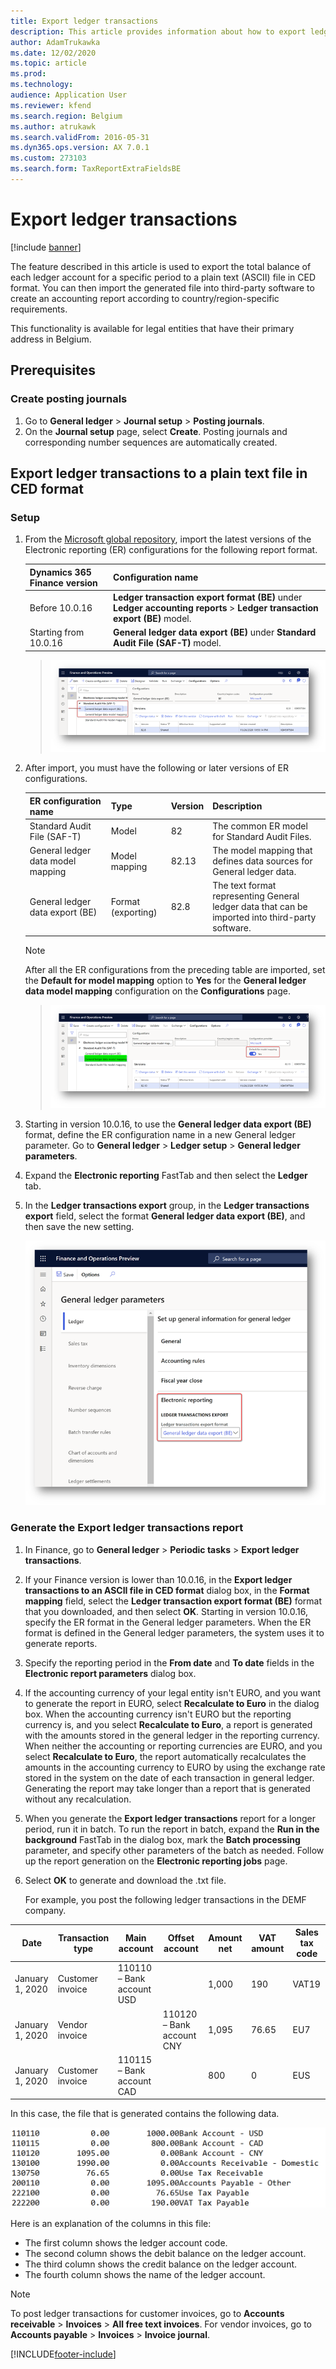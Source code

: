 ```yaml
---
title: Export ledger transactions
description: This article provides information about how to export ledger account balances to a plain text (ASCII) file in CED format for Belgium.
author: AdamTrukawka
ms.date: 12/02/2020
ms.topic: article
ms.prod: 
ms.technology: 
audience: Application User
ms.reviewer: kfend
ms.search.region: Belgium
ms.author: atrukawk
ms.search.validFrom: 2016-05-31
ms.dyn365.ops.version: AX 7.0.1
ms.custom: 273103
ms.search.form: TaxReportExtraFieldsBE
---
```


# Export ledger transactions

[!include [banner](../includes/banner.md)]

The feature described in this article is used to export the total balance of each ledger account for a specific period to a plain text (ASCII) file in CED format. You can then import the generated file into third-party software to create an accounting report according to country/region-specific requirements.

This functionality is available for legal entities that have their primary address in Belgium.

## Prerequisites

### Create posting journals

1. Go to **General ledger** \> **Journal setup** \> **Posting journals**.
2. On the **Journal setup** page, select **Create**. Posting journals and corresponding number sequences are automatically created.

## Export ledger transactions to a plain text file in CED format

### Setup

1. From the [Microsoft global repository](../../fin-ops-core/dev-itpro/analytics/er-download-configurations-global-repo.md), import the latest versions of the Electronic reporting (ER) configurations for the following report format.

    | **Dynamics 365 Finance version**          | **Configuration name**                                                                                           |
    |-------------------------------------------|------------------------------------------------------------------------------------------------------------------|
    | Before 10.0.16                            | **Ledger transaction export format (BE)** under **Ledger accounting reports** > **Ledger transaction export (BE)** model. |
    | Starting from 10.0.16                     | **General ledger data export (BE)** under **Standard Audit File (SAF-T)** model.                                  |

    > ![ER configurations.](media/be-audit-er-configs.png)

2. After import, you must have the following or later versions of ER configurations.

    | **ER configuration name**         | **Type**           | **Version** | **Description**                                                                                                             |
    |-----------------------------------|--------------------|-------------|-----------------------------------------------------------------------------------------------------------------------------|
    | Standard Audit File (SAF-T)       | Model              | 82          | The common ER model for Standard Audit Files.                                                                               |
    | General ledger data model mapping | Model mapping      | 82.13       | The model mapping that defines data sources for General ledger data.                                                        |
    | General ledger data export (BE)   | Format (exporting) | 82.8        | The text format representing General ledger data that can be imported into third-party software. |

    > [!NOTE]
    > After all the ER configurations from the preceding table are imported, set the **Default for model mapping** option to **Yes** for the **General ledger data model mapping** configuration on the **Configurations** page.

    > ![Default for model mapping option.](media/be-audit-default-mm.png)

3. Starting in version 10.0.16, to use the **General ledger data export (BE)** format, define the ER configuration name in a new General ledger parameter. Go to **General ledger** > **Ledger setup** > **General ledger parameters**. 
4. Expand the **Electronic reporting** FastTab and then select the **Ledger** tab. 
5. In the **Ledger transactions export** group, in the **Ledger transactions export** field, select the format **General ledger data export (BE)**, and then save the new setting.

    ![GL parameter.](media/be-audit-gl-parameter.png)

### Generate the Export ledger transactions report

1. In Finance, go to **General ledger** \> **Periodic tasks** \> **Export ledger transactions**.
2. If your Finance version is lower than 10.0.16, in the **Export ledger transactions to an ASCII file in CED format** dialog box, in the **Format mapping** field, select the **Ledger transaction export format (BE)** format that you downloaded, and then select **OK**. Starting in version 10.0.16, specify the ER format in the General ledger parameters. When the ER format is defined in the General ledger parameters, the system uses it to generate reports.
3. Specify the reporting period in the **From date** and **To date** fields in the **Electronic report parameters** dialog box.
4. If the accounting currency of your legal entity isn't EURO, and you want to generate the report in EURO, select **Recalculate to Euro** in the dialog box. 
When the accounting currency isn't EURO but the reporting currency is, and you select **Recalculate to Euro**, a report is generated with the amounts stored in the general ledger in the reporting currency. 
When neither the accounting or reporting currencies are EURO, and you select **Recalculate to Euro**, the report automatically recalculates the amounts in the accounting currency to EURO by using the exchange rate stored in the system on the date of each transaction in general ledger. Generating the report may take longer than a report that is generated without any recalculation.
5. When you generate the **Export ledger transactions** report for a longer period, run it in batch. To run the report in batch, expand the **Run in the background** FastTab in the dialog box, mark the **Batch processing** parameter, and specify other parameters of the batch as needed. Follow up the report generation on the **Electronic reporting jobs** page.
6. Select **OK** to generate and download the .txt file.

    For example, you post the following ledger transactions in the DEMF company.

| **Date**        | **Transaction type** | **Main account**          | **Offset account**        | **Amount net** | **VAT amount** | **Sales tax code** |
|-----------------|----------------------|---------------------------|---------------------------|----------------|----------------|--------------------|
| January 1, 2020 | Customer invoice     | 110110 – Bank account USD |                           | 1,000          | 190            | VAT19              |
| January 1, 2020 | Vendor invoice       |                           | 110120 – Bank account CNY | 1,095          | 76.65          | EU7                |
| January 1, 2020 | Customer invoice     | 110115 – Bank account CAD |                           | 800            | 0              | EUS                |

In this case, the file that is generated contains the following data.

![Ledger transactions data.](media/1_Export_ledger_transactions.png)

Here is an explanation of the columns in this file:

- The first column shows the ledger account code.
- The second column shows the debit balance on the ledger account.
- The third column shows the credit balance on the ledger account.
- The fourth column shows the name of the ledger account.

> [!NOTE]
> To post ledger transactions for customer invoices, go to **Accounts receivable** \> **Invoices** \> **All free text invoices**. For vendor invoices, go to **Accounts payable** \> **Invoices** \> **Invoice journal**.


[!INCLUDE[footer-include](../../includes/footer-banner.md)]
